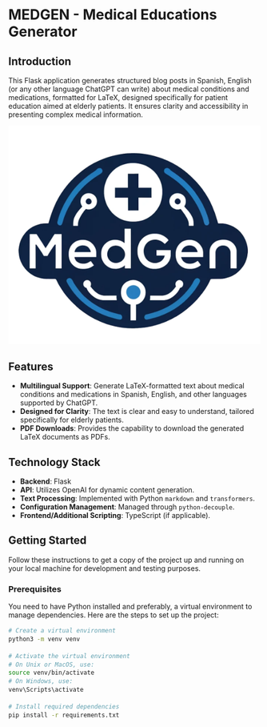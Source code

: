 # MEDGEN - Medical Educations Generator

## Introduction

This Flask application generates structured blog posts in Spanish, English (or any other language ChatGPT can write) about medical conditions and medications, formatted for LaTeX, designed specifically for patient education aimed at elderly patients. It ensures clarity and accessibility in presenting complex medical information.

![Healthcare Image](static/logo.png)  <!-- Replace `url_to_image_here` with the actual URL to the image -->

## Features

- **Multilingual Support**: Generate LaTeX-formatted text about medical conditions and medications in Spanish, English, and other languages supported by ChatGPT.
- **Designed for Clarity**: The text is clear and easy to understand, tailored specifically for elderly patients.
- **PDF Downloads**: Provides the capability to download the generated LaTeX documents as PDFs.

## Technology Stack

- **Backend**: Flask
- **API**: Utilizes OpenAI for dynamic content generation.
- **Text Processing**: Implemented with Python `markdown` and `transformers`.
- **Configuration Management**: Managed through `python-decouple`.
- **Frontend/Additional Scripting**: TypeScript (if applicable).

## Getting Started

Follow these instructions to get a copy of the project up and running on your local machine for development and testing purposes.

### Prerequisites

You need to have Python installed and preferably, a virtual environment to manage dependencies. Here are the steps to set up the project:

```bash
# Create a virtual environment
python3 -m venv venv

# Activate the virtual environment
# On Unix or MacOS, use:
source venv/bin/activate  
# On Windows, use:
venv\Scripts\activate

# Install required dependencies
pip install -r requirements.txt

